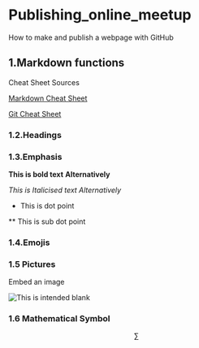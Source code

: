 # Publishing_online_meetup
How to make and publish a webpage with GitHub

## 1.Markdown functions

Cheat Sheet Sources

[Markdown Cheat Sheet](https://github.com/adam-p/markdown-here/wiki/Markdown-Cheatsheet)
  
[Git Cheat Sheet](https://maegul.github.io/git-Commands-Cheat-Sheet/)
  
### 1.2.Headings

### 1.3.Emphasis
  **This is bold text**
  __Alternatively__
  
  *This is Italicised text*
  _Alternatively_
  
  * This is dot point
  
  ** This is sub dot point
  
  ### 1.4.Emojis
  
  ### 1.5 Pictures
  
  Embed an image
  
  ![This is intended blank](Publishing_online_meetup/River.jpg "This is caption")
  
  ### 1.6 Mathematical Symbol
  
  $$ \sum{} $$


